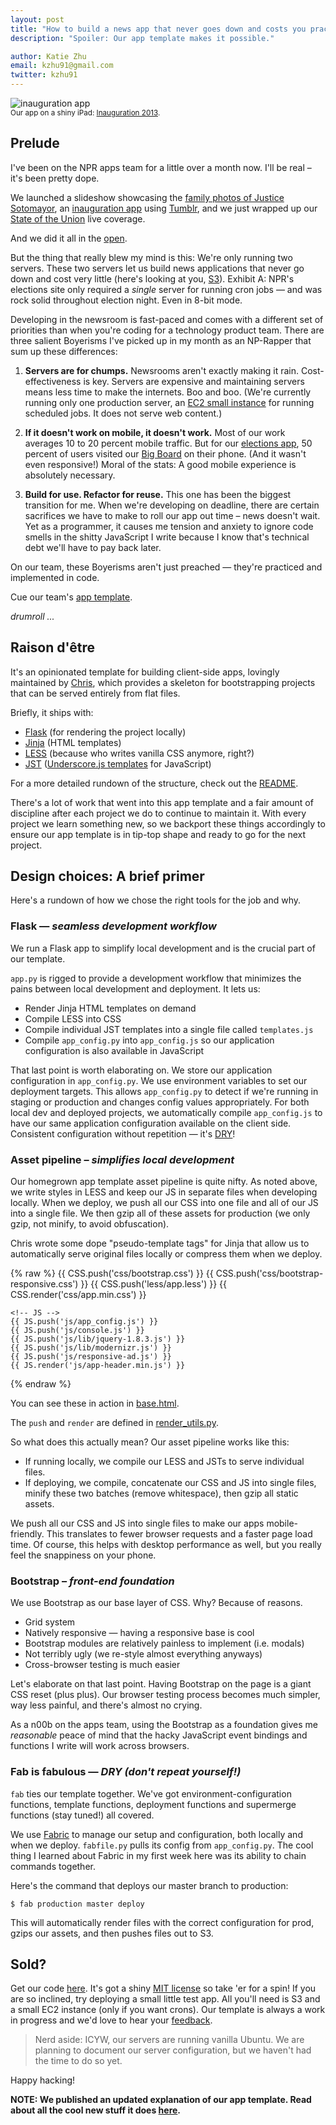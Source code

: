 ```yaml
---
layout: post
title: "How to build a news app that never goes down and costs you practically nothing"
description: "Spoiler: Our app template makes it possible."

author: Katie Zhu
email: kzhu91@gmail.com
twitter: kzhu91
---
```


![inauguration app](/img/posts/inaug.png)<br/>
<small>Our app on a shiny iPad: <a href="http://apps.npr.org/inauguration">Inauguration 2013</a>.</small>

## Prelude

I've been on the NPR apps team for a little over a month now. I'll be real – it's been pretty dope.

We launched a slideshow showcasing the [family photos of Justice Sotomayor], an [inauguration app] using [Tumblr], and we just wrapped up our [State of the Union] live coverage.

And we did it all in the [open].

But the thing that really blew my mind is this: We're only running two servers. These two servers let us build news applications that never go down and cost very little (here's looking at you, [S3]). Exhibit A: NPR's elections site only required a _single_ server for running cron jobs — and was rock solid throughout election night. Even in 8-bit mode.

[S3]: http://www.hongkiat.com/blog/amazon-s3-the-beginners-guide/

Developing in the newsroom is fast-paced and comes with a different set of priorities than when you're coding for a technology product team. There are three salient Boyerisms I've picked up in my month as an NP-Rapper that sum up these differences:

1. **Servers are for chumps.** Newsrooms aren't exactly making it rain. Cost-effectiveness is key. Servers are expensive and maintaining servers means less time to make the internets. Boo and boo. (We're currently running only one production server, an [EC2 small instance](http://aws.amazon.com/ec2/pricing/#on-demand) for running scheduled jobs. It does not serve web content.)

2. **If it doesn't work on mobile, it doesn't work.** Most of our work averages 10 to 20 percent mobile traffic. But for our [elections app], 50 percent of users visited our [Big Board] on their phone. (And it wasn't even responsive!) Moral of the stats: A good mobile experience is absolutely necessary.

[elections app]: http://elections.npr.org/
[Big Board]: http://elections.npr.org/bigboard/president.html

3. **Build for use. Refactor for reuse.** This one has been the biggest transition for me. When we're developing on deadline, there are certain sacrifices we have to make to roll our app out time – news doesn't wait. Yet as a programmer, it causes me tension and anxiety to ignore code smells in the shitty JavaScript I write because I know that's technical debt we'll have to pay back later.

On our team, these Boyerisms aren't just preached — they're practiced and implemented in code.

Cue our team's [app template].

*drumroll ...*

## Raison d'être

It's an opinionated template for building client-side apps, lovingly maintained by [Chris], which provides a skeleton for bootstrapping projects that can be served entirely from flat files.

[Chris]: http://twitter.com/onyxfish

Briefly, it ships with:

* [Flask](http://flask.pocoo.org/) (for rendering the project locally)
* [Jinja](http://jinja.pocoo.org/) (HTML templates)
* [LESS](http://lesscss.org) (because who writes vanilla CSS anymore, right?)
* [JST](http://ricostacruz.com/backbone-patterns/#jst_templates) ([Underscore.js templates](http://underscorejs.org/#template) for JavaScript)

For a more detailed rundown of the structure, check out the [README].

There's a lot of work that went into this app template and a fair amount of discipline after each project we do to continue to maintain it. With every project we learn something new, so we backport these things accordingly to ensure our app template is in tip-top shape and ready to go for the next project.

## Design choices: A brief primer

Here's a rundown of how we chose the right tools for the job and why.

### Flask — *seamless development workflow*

We run a Flask app to simplify local development and is the crucial part of our template.

`app.py` is rigged to provide a development workflow that minimizes the pains between local development and deployment. It lets us:

* Render Jinja HTML templates on demand
* Compile LESS into CSS
* Compile individual JST templates into a single file called `templates.js`
* Compile `app_config.py` into `app_config.js` so our application configuration is also available in JavaScript

That last point is worth elaborating on. We store our application configuration in `app_config.py`. We use environment variables to set our deployment targets. This allows `app_config.py` to detect if we're running in staging or production and changes config values appropriately. For both local dev and deployed projects, we automatically compile `app_config.js` to have our same application configuration available on the client side. Consistent configuration without repetition — it's [DRY]!

### Asset pipeline – *simplifies local development*

Our homegrown app template asset pipeline is quite nifty. As noted above, we write styles in LESS and keep our JS in separate files when developing locally. When we deploy, we push all our CSS into one file and all of our JS into a single file. We then gzip all of these assets for production (we only gzip, not minify, to avoid obfuscation).

Chris wrote some dope "pseudo-template tags" for Jinja that allow us to automatically serve original files locally or compress them when we deploy.

{% raw %}
    <!-- CSS -->
    {{ CSS.push('css/bootstrap.css') }}
    {{ CSS.push('css/bootstrap-responsive.css') }}
    {{ CSS.push('less/app.less') }}
    {{ CSS.render('css/app.min.css') }}

    <!-- JS -->
    {{ JS.push('js/app_config.js') }}
    {{ JS.push('js/console.js') }}
    {{ JS.push('js/lib/jquery-1.8.3.js') }}
    {{ JS.push('js/lib/modernizr.js') }}
    {{ JS.push('js/responsive-ad.js') }}
    {{ JS.render('js/app-header.min.js') }}
{% endraw %}


You can see these in action in [base.html].

The `push` and `render` are defined in [render_utils.py].

So what does this actually mean? Our asset pipeline works like this:

* If running locally, we compile our LESS and JSTs to serve individual files.
* If deploying, we compile, concatenate our CSS and JS into single files, minify these two batches (remove whitespace), then gzip all static assets.

We push all our CSS and JS into single files to make our apps mobile-friendly. This translates to fewer browser requests and a faster page load time. Of course, this helps with desktop performance as well, but you really feel the snappiness on your phone.

### Bootstrap – *front-end foundation*

We use Bootstrap as our base layer of CSS. Why? Because of reasons.

* Grid system
* Natively responsive — having a responsive base is cool
* Bootstrap modules are relatively painless to implement (i.e. modals)
* Not terribly ugly (we re-style almost everything anyways)
* Cross-browser testing is much easier

Let's elaborate on that last point. Having Bootstrap on the page is a giant CSS reset (plus plus). Our browser testing process becomes much simpler, way less painful, and there's almost no crying.

As a n00b on the apps team, using the Bootstrap as a foundation gives me _reasonable_ peace of mind that the hacky JavaScript event bindings and functions I write will work across browsers.

### Fab is fabulous — *DRY (don't repeat yourself!)*

`fab` ties our template together. We've got environment-configuration functions, template functions, deployment functions and supermerge functions (stay tuned!) all covered.

We use [Fabric] to manage our setup and configuration, both locally and when we deploy. `fabfile.py` pulls its config from `app_config.py`. The cool thing I learned about Fabric in my first week here was its ability to chain commands together.

Here's the command that deploys our master branch to production:

	$ fab production master deploy

This will automatically render files with the correct configuration for prod, gzips our assets, and then pushes files out to S3.

## Sold?

Get our code [here]. It's got a shiny [MIT license] so take 'er for a spin! If you are so inclined, try deploying a small little test app. All you'll need is S3 and a small EC2 instance (only if you want crons). Our template is always a work in progress and we'd love to hear your [feedback].

> Nerd aside: ICYW, our servers are running vanilla Ubuntu. We are planning to document our server configuration, but we haven't had the time to do so yet.

Happy hacking!

**NOTE: We published an updated explanation of our app template. Read about all the cool new stuff it does [here](http://blog.apps.npr.org/2014/07/29/everything-our-app-template-does.html).**


[render_utils.py]: https://github.com/nprapps/app-template/blob/master/render_utils.py
[base.html]: https://github.com/nprapps/app-template/blob/master/templates/_base.html
[DRY]: http://en.wikipedia.org/wiki/Don't_repeat_yourself
[inauguration app]: http://apps.npr.org/inauguration
[family photos of Justice Sotomayor]: http://apps.npr.org/sotomayor-family-photos
[Tumblr]: http://inauguration2013.tumblr.com/
[State of the Union]: http://apps.npr.org/state-of-the-union-2013/
[open]: http://github.com/nprapps
[app template]: http://github.com/nprapps/app-template
[here]: http://github.com/nprapps/app-template
[README]: https://github.com/nprapps/app-template/blob/master/README.md#about-this-template
[feedback]: https://github.com/nprapps/app-template/pulls
[MIT license]: https://github.com/nprapps/app-template/blob/master/LICENSE
[Fabric]: http://docs.fabfile.org/en/1.5/
